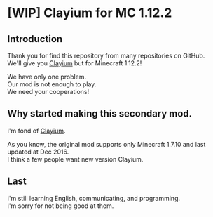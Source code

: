 # [WIP] Clayium for MC 1.12.2

## Introduction

Thank you for find this repository from many repositories on GitHub.  
We'll give you [Clayium] but for Minecraft 1.12.2!

We have only one problem.  
Our mod is not enough to play.  
We need your cooperations!

## Why started making this secondary mod.

I'm fond of [Clayium].

As you know, the original mod supports only Minecraft 1.7.10 and last updated at Dec 2016.  
I think a few people want new version Clayium.

## Last
I'm still learning English, communicating, and programming.  
I'm sorry for not being good at them.

[Clayium]: https://www.curseforge.com/minecraft/mc-mods/clayium
